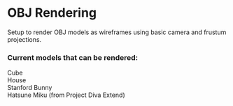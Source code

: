 # OBJ Rendering  

Setup to render OBJ models as wireframes using basic camera and frustum projections.

### Current models that can be rendered:
Cube  
House  
Stanford Bunny  
Hatsune Miku (from Project Diva Extend)  
